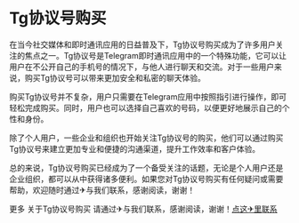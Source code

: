 # Tg协议号购买

在当今社交媒体和即时通讯应用的日益普及下，Tg协议号购买成为了许多用户关注的焦点之一。Tg协议号是Telegram即时通讯应用中的一个特殊功能，它可以让用户在不公开自己的手机号的情况下，与他人进行聊天和交流。对于一些用户来说，购买Tg协议号可以带来更加安全和私密的聊天体验。

购买Tg协议号并不复杂，用户只需要在Telegram应用中按照指引进行操作，即可轻松完成购买。同时，用户也可以选择自己喜欢的号码，以便更好地展示自己的个性和身份。

除了个人用户，一些企业和组织也开始关注Tg协议号的购买，他们可以通过购买Tg协议号来建立更加专业和便捷的沟通渠道，提升工作效率和客户体验。

总的来说，Tg协议号购买已经成为了一个备受关注的话题，无论是个人用户还是企业组织，都可以从中获得诸多便利。如果您对Tg协议号购买有任何疑问或需要帮助，欢迎随时通过✈与我们联系，感谢阅读，谢谢！

更多 关于Tg协议号购买 请通过✈与我们联系，感谢阅读，谢谢！[点这✈里联系](https://www.k02.cc)